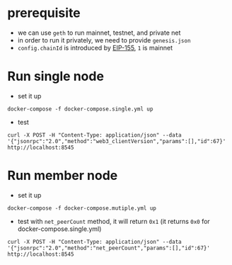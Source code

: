 # prerequisite
* we can use `geth` to run mainnet, testnet, and private net
* in order to run it privately, we need to provide `genesis.json`
* `config.chainId` is introduced by [EIP-155](https://github.com/ethereum/EIPs/blob/master/EIPS/eip-155.md), `1` is mainnet


# Run single node
* set it up
```
docker-compose -f docker-compose.single.yml up
```

* test
```
curl -X POST -H "Content-Type: application/json" --data '{"jsonrpc":"2.0","method":"web3_clientVersion","params":[],"id":67}' http://localhost:8545
```

# Run member node
* set it up
```
docker-compose -f docker-compose.mutiple.yml up
```

* test with `net_peerCount` method, it will return `0x1` (it returns `0x0` for docker-compose.single.yml)
```
curl -X POST -H "Content-Type: application/json" --data '{"jsonrpc":"2.0","method":"net_peerCount","params":[],"id":67}' http://localhost:8545
```


